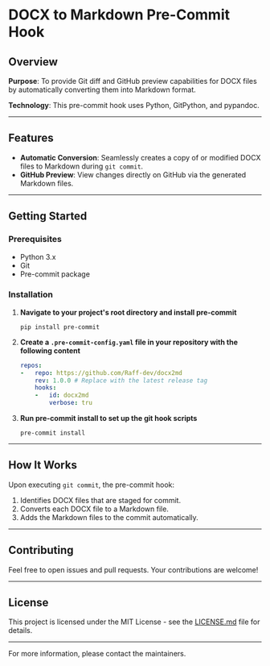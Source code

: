 # DOCX to Markdown Pre-Commit Hook

## Overview

**Purpose**: To provide Git diff and GitHub preview capabilities for DOCX files by automatically converting them into Markdown format.

**Technology**: This pre-commit hook uses Python, GitPython, and pypandoc.

---

## Features

- **Automatic Conversion**: Seamlessly creates a copy of or modified DOCX files to Markdown during `git commit`.
- **GitHub Preview**: View changes directly on GitHub via the generated Markdown files.

---

## Getting Started

### Prerequisites

- Python 3.x
- Git
- Pre-commit package

### Installation

1. **Navigate to your project's root directory and install pre-commit**
    ```
    pip install pre-commit
    ```

2. **Create a `.pre-commit-config.yaml` file in your repository with the following content**
    ```yaml
    repos:
    -   repo: https://github.com/Raff-dev/docx2md
        rev: 1.0.0 # Replace with the latest release tag
        hooks:
        -   id: docx2md
            verbose: tru
    ```

3. **Run pre-commit install to set up the git hook scripts**
    ```
    pre-commit install
    ```

---

## How It Works

Upon executing `git commit`, the pre-commit hook:

1. Identifies DOCX files that are staged for commit.
2. Converts each DOCX file to a Markdown file.
3. Adds the Markdown files to the commit automatically.

---

## Contributing

Feel free to open issues and pull requests. Your contributions are welcome!

---

## License

This project is licensed under the MIT License - see the [LICENSE.md](LICENSE.md) file for details.

---

For more information, please contact the maintainers.
